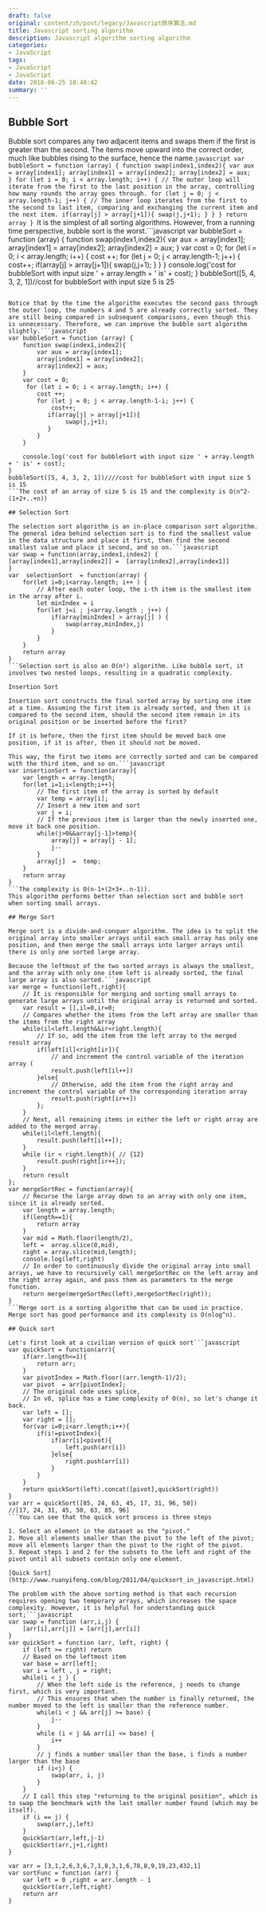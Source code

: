 ```yaml
---
draft: false
original: content/zh/post/legacy/Javascript排序算法.md
title: Javascript sorting algorithm
description: Javascript algorithm sorting algorithm
categories:
- JavaScript
tags:
- JavaScript
- JavaScript
date: 2018-06-25 18:48:42
summary: ''
---
```


## Bubble Sort

Bubble sort compares any two adjacent items and swaps them if the first is greater than the second. The items move upward into the correct order, much like bubbles rising to the surface, hence the name.```javascript
var bubbleSort = function (array) {
    function swap(index1,index2){
        var aux = array[index1];
        array[index1] = array[index2];
        array[index2] = aux; 
    }
     for (let i = 0; i < array.length; i++) {
     // The outer loop will iterate from the first to the last position in the array, controlling how many rounds the array goes through.
        for (let j = 0; j < array.length-1; j++) {
        // The inner loop iterates from the first to the second to last item, comparing and exchanging the current item and the next item.
           if(array[j] > array[j+1]){
                swap(j,j+1);
           }
        }
    }
    return array
}
```It is the simplest of all sorting algorithms. However, from a running time perspective, bubble sort is the worst.```javascript
var bubbleSort = function (array) {
    function swap(index1,index2){
        var aux = array[index1];
        array[index1] = array[index2];
        array[index2] = aux; 
    }
    var cost = 0; 
     for (let i = 0; i < array.length; i++) {
        cost ++;
        for (let j = 0; j < array.length-1; j++) {
            cost++; 
           if(array[j] > array[j+1]){
                swap(j,j+1);
           }
        }
    }
    console.log('cost for bubbleSort with input size ' + array.length + ' is' + cost);
}
bubbleSort([5, 4, 3, 2, 1])//cost for bubbleSort with input size 5  is 25
```If we perform bubbleSort on an array of size 10, the cost is 100, so the complexity is O(n^2)

Notice that by the time the algorithm executes the second pass through the outer loop, the numbers 4 and 5 are already correctly sorted. They are still being compared in subsequent comparisons, even though this is unnecessary. Therefore, we can improve the bubble sort algorithm slightly.```javascript
var bubbleSort = function (array) {
    function swap(index1,index2){
        var aux = array[index1];
        array[index1] = array[index2];
        array[index2] = aux; 
    }
    var cost = 0; 
     for (let i = 0; i < array.length; i++) {
        cost ++;
        for (let j = 0; j < array.length-1-i; j++) {
            cost++; 
           if(array[j] > array[j+1]){
                swap(j,j+1);
           }
        }
    }
   
    console.log('cost for bubbleSort with input size ' + array.length + ' is' + cost);
}
bubbleSort([5, 4, 3, 2, 1])////cost for bubbleSort with input size 5  is 15
```The cost of an array of size 5 is 15 and the complexity is O(n^2-(1+2+..+n))

## Selection Sort

The selection sort algorithm is an in-place comparison sort algorithm. The general idea behind selection sort is to find the smallest value in the data structure and place it first, then find the second smallest value and place it second, and so on.```javascript
var swap = function(array,index1,index2) {
[array[index1],array[index2]] =  [array[index2],array[index1]]
}
var  selectionSort  = function(array) {
    for(let i=0;i<array.length; i++ ) {
        // After each outer loop, the i-th item is the smallest item in the array after i.
        let minIndex = i
        for(let j=i ; j<array.length ; j++) {
            if(array[minIndex] > array[j] ) {
                swap(array,minIndex,j)
            }
        }
    }
    return array
}
```Selection sort is also an O(n²) algorithm. Like bubble sort, it involves two nested loops, resulting in a quadratic complexity.

Insertion Sort

Insertion sort constructs the final sorted array by sorting one item at a time. Assuming the first item is already sorted, and then it is compared to the second item, should the second item remain in its original position or be inserted before the first?

If it is before, then the first item should be moved back one position, if it is after, then it should not be moved.

This way, the first two items are correctly sorted and can be compared with the third item, and so on.```javascript
var insertionSort = function(array){
    var length = array.length;
    for(let i=1;i<length;i++){
        // The first item of the array is sorted by default
        var temp = array[i];
        // Insert a new item and sort
        var j = i;
        // If the previous item is larger than the newly inserted one, move it back one position.
        while(j>0&&array[j-1]>temp){
            array[j] = array[j - 1];
            j--
        }
        array[j]  =  temp;
    }
    return array
}
```The complexity is O(n-1+(2+3+..n-1)).
This algorithm performs better than selection sort and bubble sort when sorting small arrays.

## Merge Sort

Merge sort is a divide-and-conquer algorithm. The idea is to split the original array into smaller arrays until each small array has only one position, and then merge the small arrays into larger arrays until there is only one sorted large array.

Because the leftmost of the two sorted arrays is always the smallest, and the array with only one item left is already sorted, the final large array is also sorted.```javascript
var merge = function(left,right){
    // It is responsible for merging and sorting small arrays to generate large arrays until the original array is returned and sorted.
    var result = [],il=0,ir=0;
    // Compares whether the items from the left array are smaller than the items from the right array
    while(il<left.length&&ir<right.length){
        // If so, add the item from the left array to the merged result array
        if(left[il]<right[ir]){
            // and increment the control variable of the iteration array (
            result.push(left[il++])
        }else{
            // Otherwise, add the item from the right array and increment the control variable of the corresponding iteration array
            result.push(right[ir++])
        };
    }
    // Next, all remaining items in either the left or right array are added to the merged array.
    while(il<left.length){
        result.push(left[il++]); 
    }
    while (ir < right.length){ // {12}
        result.push(right[ir++]);
    } 
    return result
};
var mergeSortRec = function(array){
    // Recurse the large array down to an array with only one item, since it is already sorted.
    var length = array.length;
    if(length==1){
        return array
    }
    var mid = Math.floor(length/2),
    left =  array.slice(0,mid),
    right = array.slice(mid,length);
    console.log(left,right)
    // In order to continuously divide the original array into small arrays, we have to recursively call mergeSortRec on the left array and the right array again, and pass them as parameters to the merge function.
    return merge(mergeSortRec(left),mergeSortRec(right));
}
```Merge sort is a sorting algorithm that can be used in practice. Merge sort has good performance and its complexity is O(nlog^n).

## Quick sort

Let's first look at a civilian version of quick sort```javascript
var quickSort = function(arr){
    if(arr.length<=1){
        return arr;
    }
    var pivotIndex = Math.floor((arr.length-1)/2);
    var pivot  = arr[pivotIndex];
    // The original code uses splice,
    // In v8, splice has a time complexity of O(n), so let's change it back.
    var left = [];
    var right = [];
    for(var i=0;i<arr.length;i++){
        if(i!=pivotIndex){
            if(arr[i]<pivot){
                left.push(arr[i])
            }else{
                right.push(arr[i])
            }
        }
    } 
    return quickSort(left).concat([pivot],quickSort(right))
}
var arr = quickSort([85, 24, 63, 45, 17, 31, 96, 50])
//[17, 24, 31, 45, 50, 63, 85, 96]
```You can see that the quick sort process is three steps

1. Select an element in the dataset as the "pivot."
2. Move all elements smaller than the pivot to the left of the pivot; move all elements larger than the pivot to the right of the pivot.
3. Repeat steps 1 and 2 for the subsets to the left and right of the pivot until all subsets contain only one element.

[Quick Sort](http://www.ruanyifeng.com/blog/2011/04/quicksort_in_javascript.html)

The problem with the above sorting method is that each recursion requires opening two temporary arrays, which increases the space complexity. However, it is helpful for understanding quick sort;```javascript
var swap = function (arr,i,j) {
    [arr[i],arr[j]] = [arr[j],arr[i]]
}
var quickSort = function (arr, left, right) {
    if (left >= right) return 
    // Based on the leftmost item
    var base = arr[left];
    var i = left , j = right;
    while(i < j ) {
        // When the left side is the reference, j needs to change first, which is very important.
        // This ensures that when the number is finally returned, the number moved to the left is smaller than the reference number.
        while(i < j && arr[j] >= base) {
            j--
        }
        while (i < j && arr[i] <= base) {
            i++
        }
        // j finds a number smaller than the base, i finds a number larger than the base
        if (i<j) {
            swap(arr, i, j)
        }
    }
    // I call this step "returning to the original position", which is to swap the benchmark with the last smaller number found (which may be itself).
    if (i == j) {
        swap(arr,j,left)
    }
    quickSort(arr,left,j-1)
    quickSort(arr,j+1,right)
}

var arr = [3,1,2,6,3,6,7,1,8,3,1,6,78,8,9,19,23,432,1]
var sortFunc = function (arr) {
    var left = 0 ,right = arr.length - 1
    quickSort(arr,left,right)
    return arr
}
```
